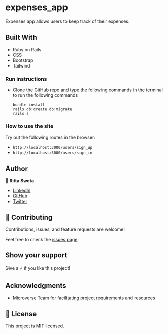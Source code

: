 # expenses_app

Expenses app allows users to keep track of their expenses.

## Built With

- Ruby on Rails
- CSS
- Bootstrap
- Tailwind

### Run instructions 
- Clone the GitHub repo and type the following commands in the terminal to run the following commands 
    ```
    bundle install
    rails db:create db:migrate
    rails s
    ```

### How to use the site
Try out the following routes in the browser:
 - `http://localhost:3000/users/sign_up` 
 - `http://localhost:3000/users/sign_in`

## Author

👤 **Ritta Sweta**
- [LinkedIn](https://www.linkedin.com/in/ritta-sweta/)
- [GitHub](https://github.com/Buyaki01)
- [Twitter](https://twitter.com/BuyakiRitta)

## 🤝 Contributing

Contributions, issues, and feature requests are welcome!

Feel free to check the [issues page](https://github.com/Buyaki01/expenses_app/issues).

## Show your support

Give a ⭐️ if you like this project!

## Acknowledgments

- Microverse Team for facilitating project requirements and resources

## 📝 License

This project is [MIT](./MIT.md) licensed.
